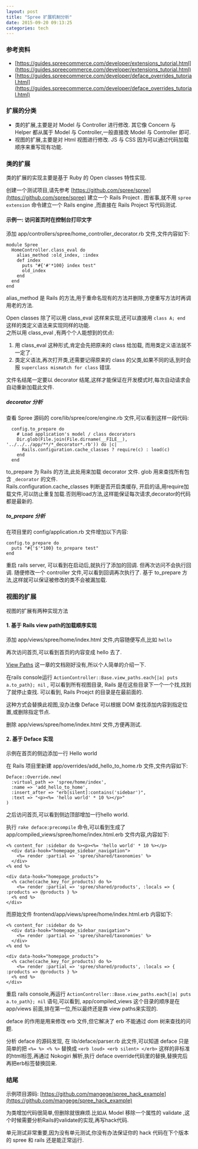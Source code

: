 ```yaml
---
layout: post
title: "Spree 扩展机制分析"
date: 2015-09-20 09:13:25
categories: tech
---
```


### 参考资料

* [https://guides.spreecommerce.com/developer/extensions_tutorial.html](https://guides.spreecommerce.com/developer/extensions_tutorial.html)
* [https://guides.spreecommerce.com/developer/deface_overrides_tutorial.html](https://guides.spreecommerce.com/developer/deface_overrides_tutorial.html)

### 扩展的分类

* 类的扩展,主要是对 Model 与 Controller 进行修改. 其它像 Concern 与 Helper 都从属于 Model 与 Controller,一般直接改 Model 与 Controller 即可.
* 视图的扩展,主要是对 Html 视图进行修改. JS 与 CSS 因为可以通过代码加载顺序来重写现有功能.


### 类的扩展

类的扩展的实现主要是基于 Ruby 的 Open classes 特性实现.

创建一个测试项目,请先参考 [https://github.com/spree/spree](https://github.com/spree/spree) 建立一个 Rails Project .
图省事,就不用 `spree extension` 命令建立一个 Rails engine ,而直接在 Rails Project 写代码测试.


#### 示例一: 访问首页时在控制台打印文字

添加 app/controllers/spree/home_controller_decorator.rb 文件,文件内容如下:

    module Spree
      HomeController.class_eval do
        alias_method :old_index, :index
        def index
          puts "#{'#'*100} index test"
          old_index
        end
      end
    end

alias_method 是 Rails 的方法,用于重命名现有的方法并删除,方便重写方法时再调用老的方法.

Open classes 除了可以用 class_eval 这样来实现,还可以直接用 `class A; end` 这样的类定义语法来实现同样的功能.  
之所以用 class_eval ,有两个个人能想到的优点:  

1. 用 class_eval 这种形式,肯定会先把原来的 class 给加载, 而用类定义语法就不一定了.
2. 类定义语法,再次打开类,还需要记得原来的 class 的父类,如果不同的话,到时会报 `superclass mismatch for class` 错误.

文件名结尾一定要以 decorator 结尾,这样才能保证在开发模式时,每次自动请求会自动重新加载此文件.

##### decorator 分析

查看 Spree 源码的 core/lib/spree/core/engine.rb 文件,可以看到这样一段代码:

      config.to_prepare do
        # Load application's model / class decorators
        Dir.glob(File.join(File.dirname(__FILE__), '../../../app/**/*_decorator*.rb')) do |c|
          Rails.configuration.cache_classes ? require(c) : load(c)
        end
      end

to_prepare 为 Rails 的方法,此处用来加载 decorator 文件.
glob 用来查找所有包含 `_decorator` 的文件.  
Rails.configuration.cache_classes 判断是否开启类缓存, 开启的话,用require加载文件,可以防止重复加载.否则用load方法,这样能保证每次请求,decorator的代码都是最新的.  


##### to_prepare 分析

在项目里的 config/application.rb 文件增加以下内容:

    config.to_prepare do
      puts "#{'$'*100} to_prepare test"
    end

重启 rails server, 可以看到在启动后,就执行了添加的回调. 但再次访问不会执行回调. 随便修改一个 controller 文件,可以看到回调再次执行了.
基于 to_prepare 方法,这样就可以保证被修改的类不会被漏加载.


### 视图的扩展

视图的扩展有两种实现方法

#### 1. 基于 Rails view path的加载顺序实现

添加 app/views/spree/home/index.html 文件,内容随便写点,比如 `hello`

再次访问首页,可以看到首页的内容变成 hello 去了.

[View Paths](http://guides.rubyonrails.org/action_view_overview.html#view-paths) 这一章的文档刚好没有,所以个人简单的介绍一下.

在rails console运行 `ActionController::Base.view_paths.each{|a| puts a.to_path}; nil` , 可以看到所有视图目录, Rails 是在这些目录下一个一个找,找到了就停止查找. 可以看到, Rails Proejct 的目录是在最前面的.

这种方式会替换此视图,没办法像 Deface 可以根据 DOM 查找添加内容到指定位置,或删除指定节点.

删除 app/views/spree/home/index.html 文件,方便再测试.

#### 2. 基于 Deface 实现


示例在首页的侧边添加一行 Hello world

在 Rails 项目里新建 app/overrides/add_hello_to_home.rb 文件,文件内容如下:

    Deface::Override.new(
      :virtual_path => 'spree/home/index',
      :name => 'add_hello_to_home',
      :insert_after => "erb[silent]:contains('sidebar')",
      :text => "<p><%= 'hello world' * 10 %></p>"
    )

之后访问首页,可以看到侧边顶部增加一行hello world.

执行 `rake deface:precompile` 命令,可以看到生成了 app/compiled_views/spree/home/index.html.erb 文件内容,内容如下:

    <% content_for :sidebar do %><p><%= 'hello world' * 10 %></p>
      <div data-hook="homepage_sidebar_navigation">
        <%= render :partial => 'spree/shared/taxonomies' %>
      </div>
    <% end %>
    
    <div data-hook="homepage_products">
      <% cache(cache_key_for_products) do %>
        <%= render :partial => 'spree/shared/products', :locals => { :products => @products } %>
      <% end %>
    </div>

而原始文件 frontend/app/views/spree/home/index.html.erb 内容如下:

    <% content_for :sidebar do %>
      <div data-hook="homepage_sidebar_navigation">
        <%= render :partial => 'spree/shared/taxonomies' %>
      </div>
    <% end %>
    
    <div data-hook="homepage_products">
      <% cache(cache_key_for_products) do %>
        <%= render :partial => 'spree/shared/products', :locals => { :products => @products } %>
      <% end %>
    </div>

重启 rails console,再运行 `ActionController::Base.view_paths.each{|a| puts a.to_path}; nil` 语句,可以看到, app/compiled_views 这个目录的顺序是在 app/views 前面,排在第一位,所以最终还是靠 view paths来实现的.

deface 的作用是用来修改 erb 文件,但它解决了 erb 不能通过 dom 树来查找的问题.

分析 deface 的源码发现, 在 lib/deface/parser.rb 此文件,可以知道 deface 只是简单的把 `<%= %> <% %>` 替换成 `<erb loud> <erb silent> </erb>` 这样的非标准的html标签,再通过 Nokogiri 解析,执行 deface override代码里的替换,替换完后再把erb标签替换回来.

### 结尾

示例项目源码: [https://github.com/mangege/spree_hack_example](https://github.com/mangege/spree_hack_example)

为类增加代码很简单,但删除就很麻烦.比如从 Model 移除一个属性的 validate ,这个时候需要分析Rails的validate的实现,再写hack代码.

单元测试非常重要,因为没有单元测试,你没有办法保证你的 hack 代码在下个版本的 spree 和 rails 还是能正常运行.
